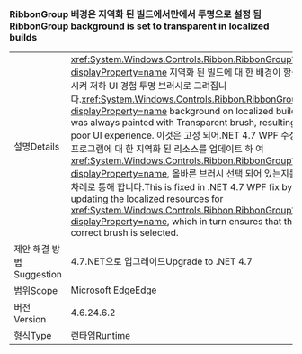 ### <a name="ribbongroup-background-is-set-to-transparent-in-localized-builds"></a><span data-ttu-id="10102-101">RibbonGroup 배경은 지역화 된 빌드에서만에서 투명으로 설정 됨</span><span class="sxs-lookup"><span data-stu-id="10102-101">RibbonGroup background is set to transparent in localized builds</span></span>

|   |   |
|---|---|
|<span data-ttu-id="10102-102">설명</span><span class="sxs-lookup"><span data-stu-id="10102-102">Details</span></span>|<span data-ttu-id="10102-103"><xref:System.Windows.Controls.Ribbon.RibbonGroup?displayProperty=name> 지역화 된 빌드에 대 한 배경이 항상 시켜 저하 UI 경험 투명 브러시로 그려집니다.</span><span class="sxs-lookup"><span data-stu-id="10102-103"><xref:System.Windows.Controls.Ribbon.RibbonGroup?displayProperty=name> background on localized builds was always painted with Transparent brush, resulting in poor UI experience.</span></span> <span data-ttu-id="10102-104">이것은 고정 되어.NET 4.7 WPF 수정 프로그램에 대 한 지역화 된 리소스를 업데이트 하 여 <xref:System.Windows.Controls.Ribbon.RibbonGroup?displayProperty=name>, 올바른 브러시 선택 되어 있는지를 차례로 통해 합니다.</span><span class="sxs-lookup"><span data-stu-id="10102-104">This is fixed in .NET 4.7 WPF fix by updating the localized resources for <xref:System.Windows.Controls.Ribbon.RibbonGroup?displayProperty=name>, which in turn ensures that the correct brush is selected.</span></span>|
|<span data-ttu-id="10102-105">제안 해결 방법</span><span class="sxs-lookup"><span data-stu-id="10102-105">Suggestion</span></span>|<span data-ttu-id="10102-106">4.7.NET으로 업그레이드</span><span class="sxs-lookup"><span data-stu-id="10102-106">Upgrade to .NET 4.7</span></span>|
|<span data-ttu-id="10102-107">범위</span><span class="sxs-lookup"><span data-stu-id="10102-107">Scope</span></span>|<span data-ttu-id="10102-108">Microsoft Edge</span><span class="sxs-lookup"><span data-stu-id="10102-108">Edge</span></span>|
|<span data-ttu-id="10102-109">버전</span><span class="sxs-lookup"><span data-stu-id="10102-109">Version</span></span>|<span data-ttu-id="10102-110">4.6.2</span><span class="sxs-lookup"><span data-stu-id="10102-110">4.6.2</span></span>|
|<span data-ttu-id="10102-111">형식</span><span class="sxs-lookup"><span data-stu-id="10102-111">Type</span></span>|<span data-ttu-id="10102-112">런타임</span><span class="sxs-lookup"><span data-stu-id="10102-112">Runtime</span></span>|


